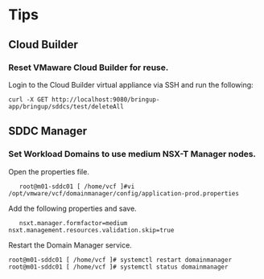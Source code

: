 # Tips


## Cloud Builder
### Reset VMaware Cloud Builder for reuse.
Login to the Cloud Builder virtual appliance via SSH and run the following:

	curl -X GET http://localhost:9080/bringup-app/bringup/sddcs/test/deleteAll

## SDDC Manager
### Set Workload Domains to use **medium** NSX-T Manager nodes.
Open the properties file.

`	root@m01-sddc01 [ /home/vcf ]#vi /opt/vmware/vcf/domainmanager/config/application-prod.properties`

   Add the following properties and save.

`	nsxt.manager.formfactor=medium
	nsxt.management.resources.validation.skip=true`

   Restart the Domain Manager service.
    
	root@m01-sddc01 [ /home/vcf ]# systemctl restart domainmanager
	root@m01-sddc01 [ /home/vcf ]# systemctl status domainmanager